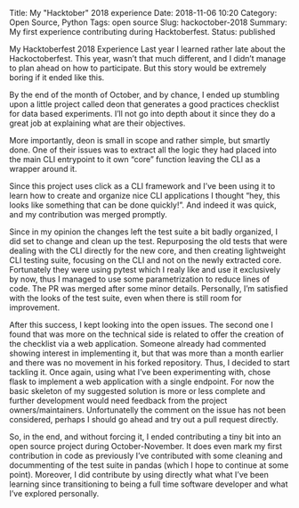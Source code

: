 Title: My "Hacktober" 2018 experience
Date: 2018-11-06 10:20
Category: Open Source, Python
Tags: open source 
Slug: hackoctober-2018
Summary: My first experience contributing during Hacktoberfest.
Status: published

My Hacktoberfest 2018 Experience
Last year I learned rather late about the Hackoctoberfest. This year, wasn’t that much different, and I didn’t manage to plan ahead on how to participate. But this story would be extremely boring if it ended like this.

By the end of the month of October, and by chance, I ended up stumbling upon a little project called deon that generates a good practices checklist for data based experiments. I’ll not go into depth about it since they do a great job at explaining what are their objectives.

More importantly, deon is small in scope and rather simple, but smartly done. One of their issues was to extract all the logic they had placed into the main CLI entrypoint to it own “core” function leaving the CLI as a wrapper around it.

Since this project uses click as a CLI framework and I’ve been using it to learn how to create and organize nice CLI applications I thought “hey, this looks like something that can be done quickly!”. And indeed it was quick, and my contribution was merged promptly.

Since in my opinion the changes left the test suite a bit badly organized, I did set to change and clean up the test. Repurposing the old tests that were dealing with the CLI directly for the new core, and then creating lightweight CLI testing suite, focusing on the CLI and not on the newly extracted core. Fortunately they were using pytest which I realy like and use it exclusively by now, thus I managed to use some parametrization to reduce lines of code.
The PR was merged after some minor details. Personally, I’m satisfied with the looks of the test suite, even when there is still room for improvement.

After this success, I kept looking into the open issues. The second one I found that was more on the technical side is related to offer the creation of the checklist via a web application. Someone already had commented showing interest in implementing it, but that was more than a month earlier and there was no movement in his forked repository. Thus, I decided to start tackling it. Once again, using what I’ve been experimenting with, chose flask to implement a web application with a single endpoint. For now the basic skeleton of my suggested solution is more or less complete and further development would need feedback from the project owners/maintainers. Unfortunatelly the comment on the issue has not been considered, perhaps I should go ahead and try out a pull request directly.

So, in the end, and without forcing it, I ended contributing a tiny bit into an open source project during October-November. It does even mark my first contribution in code as previously I’ve contributed with some cleaning and docummenting of the test suite in pandas (which I hope to continue at some point). Moreover, I did contribute by using directly what what I’ve been learning since transitioning to being a full time software developer and what I’ve explored personally.